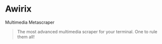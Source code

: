 # Awirix

Multimedia Metascraper

> The most advanced multimedia scraper for your terminal. One to rule them all!
